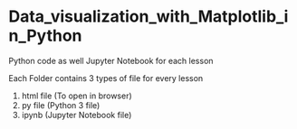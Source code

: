 # Data_visualization_with_Matplotlib_in_Python
 Python code as well Jupyter Notebook for each lesson
 
 Each Folder contains 3 types of file for every lesson
1) html file (To open in browser)
2) py file (Python 3 file)
3) ipynb (Jupyter Notebook file)
